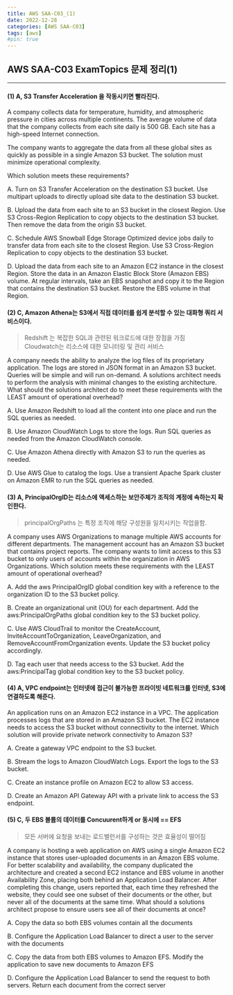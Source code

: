 ```yaml
---
title: AWS SAA-C03_(1)
date: 2022-12-28
categories: [AWS SAA-C03]
tags: [aws]
#pin: true
---
```


## AWS SAA-C03 ExamTopics 문제 정리(1)

---

#### (1) A, S3 Transfer Acceleration 을 작동시키면 빨라진다.

A company collects data for temperature, humidity, and atmospheric pressure in cities across multiple continents. The average volume of data that the company collects from each site daily is 500 GB. Each site has a high-speed Internet connection.

The company wants to aggregate the data from all these global sites as quickly as possible in a single Amazon S3 bucket. The solution must minimize operational complexity.

Which solution meets these requirements?

A. Turn on S3 Transfer Acceleration on the destination S3 bucket. Use multipart uploads to directly upload site data to the destination S3 bucket.

B. Upload the data from each site to an S3 bucket in the closest Region. Use S3 Cross-Region Replication to copy objects to the destination S3 bucket. Then remove the data from the origin S3 bucket.

C. Schedule AWS Snowball Edge Storage Optimized device jobs daily to transfer data from each site to the closest Region. Use S3 Cross-Region Replication to copy objects to the destination S3 bucket.

D. Upload the data from each site to an Amazon EC2 instance in the closest Region. Store the data in an Amazon Elastic Block Store (Amazon EBS) volume. At regular intervals, take an EBS snapshot and copy it to the Region that contains the destination S3 bucket. Restore the EBS volume in that Region.

#### (2) C, Amazon Athena는 S3에서 직접 데이터를 쉽게 분석할 수 있는 대화형 쿼리 서비스이다.

> Redshift 는 복잡한 SQL과 관련된 워크로드에 대한 장점을 가짐  
> Cloudwatch는 리소스에 대한 모니터링 및 관리 서비스

A company needs the ability to analyze the log files of its proprietary application. The logs are stored in JSON format in an Amazon S3 bucket. Queries will be simple and will run on-demand. A solutions architect needs to perform the analysis with minimal changes to the existing architecture.
What should the solutions architect do to meet these requirements with the LEAST amount of operational overhead?

A. Use Amazon Redshift to load all the content into one place and run the SQL queries as needed.

B. Use Amazon CloudWatch Logs to store the logs. Run SQL queries as needed from the Amazon CloudWatch console.

C. Use Amazon Athena directly with Amazon S3 to run the queries as needed.

D. Use AWS Glue to catalog the logs. Use a transient Apache Spark cluster on Amazon EMR to run the SQL queries as needed.

#### (3) A, PrincipalOrgID는 리소스에 액세스하는 보안주체가 조직의 계정에 속하는지 확인한다.

> principalOrgPaths 는 특정 조직에 해당 구성원을 일치시키는 작업을함.

A company uses AWS Organizations to manage multiple AWS accounts for different departments. The management account has an Amazon S3 bucket that contains project reports. The company wants to limit access to this S3 bucket to only users of accounts within the organization in AWS Organizations.
Which solution meets these requirements with the LEAST amount of operational overhead?

A. Add the aws PrincipalOrgID global condition key with a reference to the organization ID to the S3 bucket policy.

B. Create an organizational unit (OU) for each department. Add the aws:PrincipalOrgPaths global condition key to the S3 bucket policy.

C. Use AWS CloudTrail to monitor the CreateAccount, InviteAccountToOrganization, LeaveOrganization, and RemoveAccountFromOrganization events. Update the S3 bucket policy accordingly.

D. Tag each user that needs access to the S3 bucket. Add the aws:PrincipalTag global condition key to the S3 bucket policy.

#### (4) A, VPC endpoint는 인터넷에 접근이 불가능한 프라이빗 네트워크를 인터넷, S3에 연결하도록 해준다.

An application runs on an Amazon EC2 instance in a VPC. The application processes logs that are stored in an Amazon S3 bucket. The EC2 instance needs to access the S3 bucket without connectivity to the internet.
Which solution will provide private network connectivity to Amazon S3?

A. Create a gateway VPC endpoint to the S3 bucket.

B. Stream the logs to Amazon CloudWatch Logs. Export the logs to the S3 bucket.

C. Create an instance profile on Amazon EC2 to allow S3 access.

D. Create an Amazon API Gateway API with a private link to access the S3 endpoint.

#### (5) C, 두 EBS 볼륨의 데이터를 Concuurent하게 or 동시에 == EFS

> 모든 서버에 요청을 보내는 로드밸런서를 구성하는 것은 효율성이 떨어짐

A company is hosting a web application on AWS using a single Amazon EC2 instance that stores user-uploaded documents in an Amazon EBS volume. For better scalability and availability, the company duplicated the architecture and created a second EC2 instance and EBS volume in another Availability Zone, placing both behind an Application Load Balancer. After completing this change, users reported that, each time they refreshed the website, they could see one subset of their documents or the other, but never all of the documents at the same time.
What should a solutions architect propose to ensure users see all of their documents at once?

A. Copy the data so both EBS volumes contain all the documents

B. Configure the Application Load Balancer to direct a user to the server with the documents

C. Copy the data from both EBS volumes to Amazon EFS. Modify the application to save new documents to Amazon EFS

D. Configure the Application Load Balancer to send the request to both servers. Return each document from the correct server
